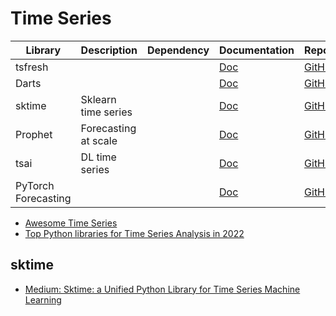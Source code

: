 Time Series
===

| Library             | Description          | Dependency | Documentation                                                | Repository                                             | PyPI                                                  |
| ------------------- | -------------------- | ---------- | ------------------------------------------------------------ | ------------------------------------------------------ | ----------------------------------------------------- |
| tsfresh             |                      |            | [Doc](https://tsfresh.readthedocs.io/en/latest/index.html)   | [GitHub](https://github.com/blue-yonder/tsfresh)       | [PyPI](https://pypi.org/project/tsfresh/)             |
| Darts               |                      |            | [Doc](https://unit8co.github.io/darts/index.html)            | [GitHub](https://github.com/unit8co/darts)             | [PyPI](https://pypi.org/project/darts/)               |
| sktime              | Sklearn time series  |            | [Doc](https://www.sktime.org/en/stable/users.html)           | [GitHub](https://github.com/sktime/sktime)             | [PyPI](https://pypi.org/project/sktime/)              |
| Prophet             | Forecasting at scale |            | [Doc](https://facebook.github.io/prophet/docs/quick_start.html) | [GitHub](https://github.com/facebook/prophet)          | [PyPI](https://pypi.org/project/prophet/)             |
| tsai                | DL time series       |            | [Doc](https://timeseriesai.github.io/tsai/)                  | [GitHub](https://github.com/timeseriesAI/tsai)         | [PyPI](https://pypi.org/project/tsai/)                |
| PyTorch Forecasting |                      |            | [Doc](https://pytorch-forecasting.readthedocs.io/en/stable/) | [GitHub](https://github.com/jdb78/pytorch-forecasting) | [PyPI](https://pypi.org/project/pytorch-forecasting/) |

- [Awesome Time Series](https://github.com/cuge1995/awesome-time-series)
- [Top Python libraries for Time Series Analysis in 2022](https://moez-62905.medium.com/top-python-libraries-for-time-series-analysis-in-2022-eebe95913085)

sktime
---

- [Medium: Sktime: a Unified Python Library for Time Series Machine Learning](https://towardsdatascience.com/sktime-a-unified-python-library-for-time-series-machine-learning-3c103c139a55)
